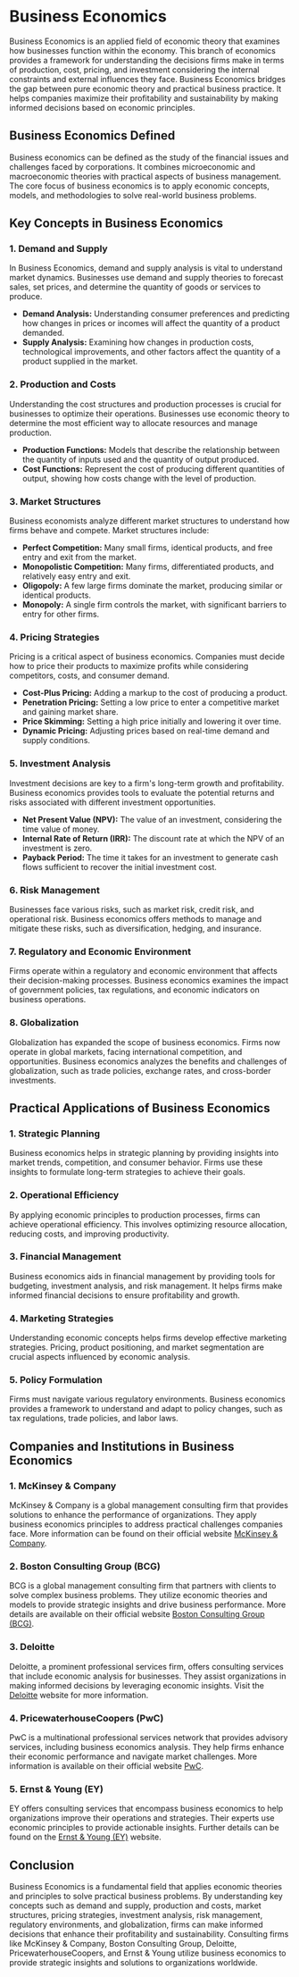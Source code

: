 # Business Economics

Business Economics is an applied field of economic theory that examines how businesses function within the economy. This branch of economics provides a framework for understanding the decisions firms make in terms of production, cost, pricing, and investment considering the internal constraints and external influences they face. Business Economics bridges the gap between pure economic theory and practical business practice. It helps companies maximize their profitability and sustainability by making informed decisions based on economic principles.

## Business Economics Defined

Business economics can be defined as the study of the financial issues and challenges faced by corporations. It combines microeconomic and macroeconomic theories with practical aspects of business management. The core focus of business economics is to apply economic concepts, models, and methodologies to solve real-world business problems.

## Key Concepts in Business Economics

### 1. **Demand and Supply**

In Business Economics, demand and supply analysis is vital to understand market dynamics. Businesses use demand and supply theories to forecast sales, set prices, and determine the quantity of goods or services to produce.

- **Demand Analysis:** Understanding consumer preferences and predicting how changes in prices or incomes will affect the quantity of a product demanded.
- **Supply Analysis:** Examining how changes in production costs, technological improvements, and other factors affect the quantity of a product supplied in the market.

### 2. **Production and Costs**

Understanding the cost structures and production processes is crucial for businesses to optimize their operations. Businesses use economic theory to determine the most efficient way to allocate resources and manage production.

- **Production Functions:** Models that describe the relationship between the quantity of inputs used and the quantity of output produced.
- **Cost Functions:** Represent the cost of producing different quantities of output, showing how costs change with the level of production.
  
### 3. **Market Structures**

Business economists analyze different market structures to understand how firms behave and compete. Market structures include:

- **Perfect Competition:** Many small firms, identical products, and free entry and exit from the market.
- **Monopolistic Competition:** Many firms, differentiated products, and relatively easy entry and exit.
- **Oligopoly:** A few large firms dominate the market, producing similar or identical products.
- **Monopoly:** A single firm controls the market, with significant barriers to entry for other firms.

### 4. **Pricing Strategies**

Pricing is a critical aspect of business economics. Companies must decide how to price their products to maximize profits while considering competitors, costs, and consumer demand.

- **Cost-Plus Pricing:** Adding a markup to the cost of producing a product.
- **Penetration Pricing:** Setting a low price to enter a competitive market and gaining market share.
- **Price Skimming:** Setting a high price initially and lowering it over time.
- **Dynamic Pricing:** Adjusting prices based on real-time demand and supply conditions.

### 5. **Investment Analysis**

Investment decisions are key to a firm's long-term growth and profitability. Business economics provides tools to evaluate the potential returns and risks associated with different investment opportunities.

- **Net Present Value (NPV):** The value of an investment, considering the time value of money.
- **Internal Rate of Return (IRR):** The discount rate at which the NPV of an investment is zero.
- **Payback Period:** The time it takes for an investment to generate cash flows sufficient to recover the initial investment cost.

### 6. **Risk Management**

Businesses face various risks, such as market risk, credit risk, and operational risk. Business economics offers methods to manage and mitigate these risks, such as diversification, hedging, and insurance.

### 7. **Regulatory and Economic Environment**

Firms operate within a regulatory and economic environment that affects their decision-making processes. Business economics examines the impact of government policies, tax regulations, and economic indicators on business operations.

### 8. **Globalization**

Globalization has expanded the scope of business economics. Firms now operate in global markets, facing international competition, and opportunities. Business economics analyzes the benefits and challenges of globalization, such as trade policies, exchange rates, and cross-border investments.

## Practical Applications of Business Economics

### 1. **Strategic Planning**

Business economics helps in strategic planning by providing insights into market trends, competition, and consumer behavior. Firms use these insights to formulate long-term strategies to achieve their goals.

### 2. **Operational Efficiency**

By applying economic principles to production processes, firms can achieve operational efficiency. This involves optimizing resource allocation, reducing costs, and improving productivity.

### 3. **Financial Management**

Business economics aids in financial management by providing tools for budgeting, investment analysis, and risk management. It helps firms make informed financial decisions to ensure profitability and growth.

### 4. **Marketing Strategies**

Understanding economic concepts helps firms develop effective marketing strategies. Pricing, product positioning, and market segmentation are crucial aspects influenced by economic analysis.

### 5. **Policy Formulation**

Firms must navigate various regulatory environments. Business economics provides a framework to understand and adapt to policy changes, such as tax regulations, trade policies, and labor laws.

## Companies and Institutions in Business Economics

### 1. **McKinsey & Company**

McKinsey & Company is a global management consulting firm that provides solutions to enhance the performance of organizations. They apply business economics principles to address practical challenges companies face. More information can be found on their official website [McKinsey & Company](https://www.mckinsey.com).

### 2. **Boston Consulting Group (BCG)**

BCG is a global management consulting firm that partners with clients to solve complex business problems. They utilize economic theories and models to provide strategic insights and drive business performance. More details are available on their official website [Boston Consulting Group (BCG)](https://www.bcg.com).

### 3. **Deloitte**

Deloitte, a prominent professional services firm, offers consulting services that include economic analysis for businesses. They assist organizations in making informed decisions by leveraging economic insights. Visit the [Deloitte](https://www2.deloitte.com) website for more information.

### 4. **PricewaterhouseCoopers (PwC)**

PwC is a multinational professional services network that provides advisory services, including business economics analysis. They help firms enhance their economic performance and navigate market challenges. More information is available on their official website [PwC](https://www.pwc.com).

### 5. **Ernst & Young (EY)**

EY offers consulting services that encompass business economics to help organizations improve their operations and strategies. Their experts use economic principles to provide actionable insights. Further details can be found on the [Ernst & Young (EY)](https://www.ey.com) website.

## Conclusion

Business Economics is a fundamental field that applies economic theories and principles to solve practical business problems. By understanding key concepts such as demand and supply, production and costs, market structures, pricing strategies, investment analysis, risk management, regulatory environments, and globalization, firms can make informed decisions that enhance their profitability and sustainability. Consulting firms like McKinsey & Company, Boston Consulting Group, Deloitte, PricewaterhouseCoopers, and Ernst & Young utilize business economics to provide strategic insights and solutions to organizations worldwide.